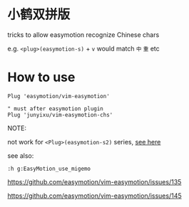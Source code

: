 # 小鹤双拼版

tricks to allow easymotion recognize Chinese chars

e.g. `<plug>(easymotion-s)` + `v` would match `中` `重` etc

# How to use

```
Plug 'easymotion/vim-easymotion'

" must after easymotion plugin
Plug 'junyixu/vim-easymotion-chs'
```

NOTE:

not work for `<Plug>(easymotion-s2)` series,
[see here](https://github.com/ZSaberLv0/vim-easymotion-chs/issues/1)

see also:

`:h g:EasyMotion_use_migemo`

https://github.com/easymotion/vim-easymotion/issues/135

https://github.com/easymotion/vim-easymotion/issues/145

